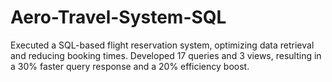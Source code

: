 # Aero-Travel-System-SQL
Executed a SQL-based flight reservation system, optimizing data retrieval and reducing booking times. Developed 17 queries and 3 views, resulting in a 30% faster query response and a 20% efficiency boost.
